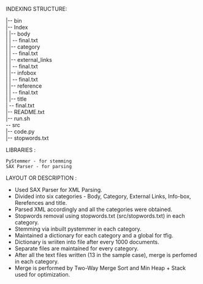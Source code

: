 
INDEXING STRUCTURE:

|-- bin <br/> 
|-- Index <br/>
|   |-- body <br/>
|   |   -- final.txt <br/>
|   |-- category <br>
|   |   -- final.txt <br>
|   |-- external_links <br>
|   |   -- final.txt <br>
|   |-- infobox <br>
|   |   -- final.txt <br>
|   |-- reference <br>
|   |   -- final.txt <br>
|   |-- title <br>
|       -- final.txt <br>
|-- README.txt <br>
|-- run.sh <br>
 -- src <br>
    |-- code.py <br>
    |-- stopwords.txt

LIBRARIES : 

	PyStemmer - for stemming
	SAX Parser - for parsing

LAYOUT OR DESCRIPTION :

 - Used SAX Parser for XML Parsing. 
 - Divided into six categories - Body, Category, External Links, Info-box, Rerefences and title.
 - Parsed XML accordingly and all the categories were obtained.
 - Stopwords removal using stopwords.txt (src/stopwords.txt) in each category.
 - Stemming via inbuilt pystemmer in each category.
 - Maintained a dictionary for each category and a global for tfig.
 - Dictionary is wriiten into file after every 1000 documents. 
 - Separate files are maintained for every category.
 - After all the text files written (13 in the sample case), merge is perfomed in each category.
 - Merge is performed by Two-Way Merge Sort and  Min Heap + Stack used for optimization. 


